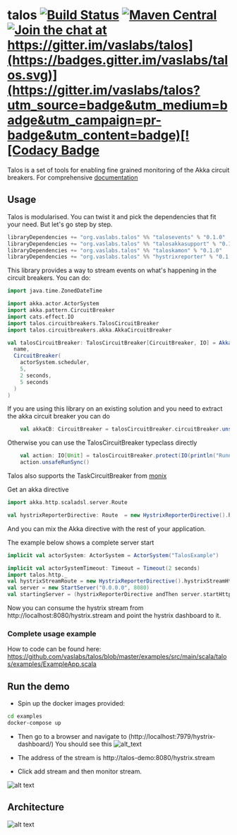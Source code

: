 # talos [![Build Status](https://travis-ci.com/vaslabs/talos.svg?branch=master)](https://travis-ci.com/vaslabs/talos) [![Maven Central](https://maven-badges.herokuapp.com/maven-central/org.vaslabs.talos/taloskamon_2.12/badge.svg)](https://maven-badges.herokuapp.com/maven-central/org.vaslabs.talos/talosevents_2.12) [![Join the chat at https://gitter.im/vaslabs/talos](https://badges.gitter.im/vaslabs/talos.svg)](https://gitter.im/vaslabs/talos?utm_source=badge&utm_medium=badge&utm_campaign=pr-badge&utm_content=badge)[![Codacy Badge](https://api.codacy.com/project/badge/Grade/d0dbf73a127c4eff9a5e62d9fa628cbd)](https://app.codacy.com/app/vaslabs/talos?utm_source=github.com&utm_medium=referral&utm_content=vaslabs/talos&utm_campaign=Badge_Grade_Dashboard)


Talos is a set of tools for enabling fine grained monitoring of the Akka circuit breakers. For comprehensive [documentation](https://vaslabs.github.io/talos/events/events.html)

## Usage
Talos is modularised. You can twist it and pick the dependencies that fit your need. But let's go step by step.

```scala
libraryDependencies += "org.vaslabs.talos" %% "talosevents" % "0.1.0"
libraryDependencies += "org.vaslabs.talos" %% "talosakkasupport" % "0.1.0"
libraryDependencies += "org.vaslabs.talos" %% "taloskamon" % "0.1.0"
libraryDependencies += "org.vaslabs.talos" %% "hystrixreporter" % "0.1.0"
```
This library provides a way to stream events on what's happening in the circuit breakers. You can do:
```scala
import java.time.ZonedDateTime

import akka.actor.ActorSystem
import akka.pattern.CircuitBreaker
import cats.effect.IO
import talos.circuitbreakers.TalosCircuitBreaker
import talos.circuitbreakers.akka.AkkaCircuitBreaker

val talosCircuitBreaker: TalosCircuitBreaker[CircuitBreaker, IO] = AkkaCircuitBreaker(
  name,
  CircuitBreaker(
    actorSystem.scheduler,
    5,
    2 seconds,
    5 seconds
  )
)

```


If you are using this library on an existing solution and you need to extract the akka circuit breaker you can do
```scala
    val akkaCB: CircuitBreaker = talosCircuitBreaker.circuitBreaker.unsafeRunSync()
```

Otherwise you can use the TalosCircuitBreaker typeclass directly
```scala
    val action: IO[Unit] = talosCircuitBreaker.protect(IO(println("Running inside the circuit breaker")))
    action.unsafeRunSync()
```

Talos also supports the TaskCircuitBreaker from [monix](https://vaslabs.github.io/talos/monix/monix.html)

Get an akka directive
```scala
import akka.http.scaladsl.server.Route

val hystrixReporterDirective: Route  = new HystrixReporterDirective().hystrixStreamHttpRoute.run(Clock.systemUTC())
```
And you can mix the Akka directive with the rest of your application.

The example below shows a complete server start 
```scala
implicit val actorSystem: ActorSystem = ActorSystem("TalosExample")

implicit val actorSystemTimeout: Timeout = Timeout(2 seconds)
import talos.http._
val hystrixStreamRoute = new HystrixReporterDirective().hystrixStreamHttpRoute
val server = new StartServer("0.0.0.0", 8080)
val startingServer = (hystrixReporterDirective andThen server.startHttpServer).run(Clock.systemUTC())

```

Now you can consume the hystrix stream from http://localhost:8080/hystrix.stream and point the hystrix dashboard to it.

### Complete usage example

How to code can be found here:
https://github.com/vaslabs/talos/blob/master/examples/src/main/scala/talos/examples/ExampleApp.scala

## Run the demo

- Spin up the docker images provided: 

```bash
cd examples
docker-compose up
```

- Then go to a browser and navigate to (http://localhost:7979/hystrix-dashboard/)
You should see this
![alt_text](https://user-images.githubusercontent.com/3875429/47372906-a4c30f80-d6e2-11e8-8219-0a01a464ba11.png)

- The address of the stream is http://talos-demo:8080/hystrix.stream

- Click add stream and then monitor stream.

![alt text](https://user-images.githubusercontent.com/3875429/47429624-dc879100-d78e-11e8-856a-15ca3855a2eb.gif)

## Architecture

![alt text](https://docs.google.com/drawings/d/e/2PACX-1vRKebbVROyBITii1GHHigPvGbFt0QdEIzk5oT1mZa16VN30MYH4wvhqd14Qllp_1SIz3wcqDdAP5Kx6/pub?w=1440&h=1080)


